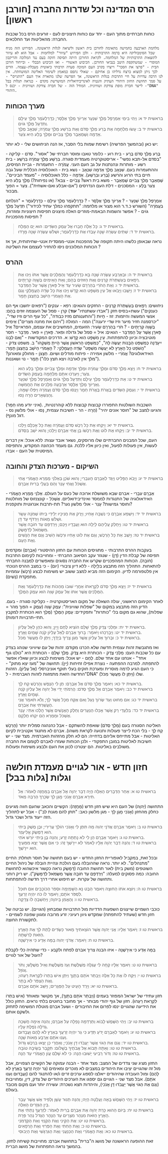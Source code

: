 # הרס המדינה וכל שדרות החברה [חורבן ראשון]

כוחות חברתיים מתוך העם - יחד עם כוחות חיצוניים לעם - זורעים הרס בכל שכבות החברה: מהאליטות ועד החלכאים.

```history
מלחמת הארבעה בחמישה מתאימה לחורבן בית ראשון וליציאה לגלות הראשונה. הפירוש הזה מניח שכל הסימבוליקה היא ברמה התרבותית - ולכן הפירוש "עיוור" למלחמות - אבל הוא לא עיוור לתוצאות התרבותיות של המלחמה. לקראת החורבן היתה תסיסה חזקה בעם נגד המלוכה והריקבון המוסרי - שמשתקפת היטב בנביאי החורבן. הכיבוש האשורי - ואז הכיבוש הבבלי - ובייחוד חורבן הבית - "פרצו את הסכר" וייצרו בקרב העם המוכה סערה תרבותי כיאוטית מעכלת-עצמה. הדים לכך ניתן למצוא ברצח גדליהו בן אחיקם - שאולי נתפס כמאמץ לשימור האליטה המושחתת. אין לנו הרבה עדויות על חיי התרבות בגלות הראשונה, אך הפרשה שלנו מתארת איך העם "התגייס" - על סמך תחושת החזון היהודי העתיק והנטיה לאינדיבידואליות המושרשת מקדם - כנראה תגלות בבל - לייצר חברת מופת צודקת ושוויונית. המודל הזה - של חברה צודקת ושוויונית - יכנס ל"DNA" היהודי.
```


## מערך הכוחות

> בראשית יד א: וַיְהִי בִּימֵי אַמְרָפֶל מֶלֶךְ שִׁנְעָר אַרְיוֹךְ מֶלֶךְ אֶלָּסָר; כְּדָרְלָעֹמֶר מֶלֶךְ עֵילָם וְתִדְעָל מֶלֶךְ גּוֹיִם.  
> בראשית יד ב: עָשׂוּ מִלְחָמָה אֶת בֶּרַע מֶלֶךְ סְדֹם וְאֶת בִּרְשַׁע מֶלֶךְ עֲמֹרָה; שִׁנְאָב מֶלֶךְ אַדְמָה וְשֶׁמְאֵבֶר מֶלֶךְ צְבֹיִים וּמֶלֶךְ בֶּלַע הִיא צֹעַר.  

יש כאן (ובהמשך הפרשיה) רשימת שמות בלי הסבר, אז הנה הניחושים שלי - לא יותר:

בֶּרַע מֶלֶךְ סְדֹם
    בֶּרַע    - בית רוע    - כלומר טאבו ומוסר חברתי של "אסור".
    סְדֹם    - קליקה    - "בסדם אל-תבא נפשי" - אריסטוקרטיה מעמדית סגורה.
בִּרְשַׁע מֶלֶךְ עֲמֹרָה
    בִּרְשַׁע    - בית רשע    - מותרות ונהנתנות על גב העם העני.
    עֲמֹרָה    - התעמרות    - גביית המיסים, וההתעמרות בעם.
שִׁנְאָב מֶלֶךְ אַדְמָה
    שִׁנְאָב    - נשא בית    - האוכלוסיה הכללית שעל גבה חיים בתי הרוע והרשע (בֶּרַע ובִּרְשַׁע).
    אַדְמָה            - כלל האוכלוסיה - "מעמד הביניים".
שֶׁמְאֵבֶר מֶלֶךְ צְבֹיִים
    שֶׁמְאֵבֶר    - משא בית ראש?
    צְבֹיִים    - צבא? (או נפיחות?)
מֶלֶךְ בֶּלַע הִיא צֹעַר
    בֶּלַע    - המסכנים    - דלת העם הנדרסים ("אם-אבלע ואם-אשחית"). צֹעַר = הפוך מבכור.

אַמְרָפֶל מֶלֶךְ שִׁנְעָר        - ?
אַרְיוֹךְ מֶלֶךְ אֶלָּסָר        - ?
כְּדָרְלָעֹמֶר מֶלֶךְ עֵילָם    - כְּדָרְלָעֹמֶר = "הנלחם בעֲמֹרָה"
  (השורש כ.ד.ר הוא מצור או מלחמה: "תתקפהו כמלך עתיד לכידור")
תִדְעָל מֶלֶךְ גּוֹיִם        - ?
    אפשר והשמות הבאמת-מוזרים האלה מיצגים תפיסות חיצוניות ומוזרות, תפיסות מהפכניות ?

> בראשית יד ג: כָּל אֵלֶּה חָבְרוּ אֶל עֵמֶק הַשִּׂדִּים: הוּא יָם הַמֶּלַח.  
> בראשית יד ד: שְׁתֵּים עֶשְׂרֵה שָׁנָה עָבְדוּ אֶת כְּדָרְלָעֹמֶר; וּשְׁלֹשׁ עֶשְׂרֵה שָׁנָה מָרָדוּ.  

נראה שבאופן כלשהו היתה תקופה של מהפכנות אנטי-ממסדית אנטי-שחיתותית, אך אז הכוחות המלוכנים ניסו להחזיר לעצמם את השליטה ?

## ההרס

> בראשית יד ה: וּבְאַרְבַּע עֶשְׂרֵה שָׁנָה בָּא כְדָרְלָעֹמֶר וְהַמְּלָכִים אֲשֶׁר אִתּוֹ וַיַּכּוּ אֶת רְפָאִים בְּעַשְׁתְּרֹת קַרְנַיִם וְאֶת הַזּוּזִים בְּהָם; וְאֵת הָאֵימִים בְּשָׁוֵה קִרְיָתָיִם.  
> בראשית יד ו: וְאֶת הַחֹרִי בְּהַרְרָם שֵׂעִיר עַד אֵיל פָּארָן אֲשֶׁר עַל הַמִּדְבָּר.  
> בראשית יד ז: וַיָּשֻׁבוּ וַיָּבֹאוּ אֶל עֵין מִשְׁפָּט הִוא קָדֵשׁ וַיַּכּוּ אֶת כָּל שְׂדֵה הָעֲמָלֵקִי וְגַם אֶת הָאֱמֹרִי הַיֹּשֵׁב בְּחַצְצֹן תָּמָר.  

ניחושים:
    רְפָאִים בְּעַשְׁתְּרֹת קַרְנַיִם - החזקים והגאים:
    רפא - ענקים ("רפאים יחשבו אף הם כענקים")
    עשת=בסיס חזק ("אבדו עשתנתיו" *****עוד*****)
        קרן - סמל של העוצמה
זּוּזִים בְּהָם: אנשי המעשה והיזמות:
    זוז - חָיוּת ("והתענגתם מזיז כבודה", "כל עוף הרים וזיז שדי", "יכרסמנה חזיר מיער וזיז שדי ירענה")
    המה - המולה ("ויהם את מחנה מצרים")
אֵימִים בְּשָׁוֵה קִרְיָתָיִם - ?
חֹרִי בְּהַרְרָם שֵׂעִיר: הזועמים, המחשיבים את עצמם, הפראיים?
אֵיל פָּארָן אֲשֶׁר עַל הַמִּדְבָּר - הגאים:
    איל = סמל של גדולה ופאר. פָּארָן = פאר. מִּדְבָּר - חסר מוטיבציה וכיוון להתפתחות.
עֵין מִשְׁפָּט הִוא קָדֵשׁ:
    א. הדרכים המקודשות - "וְאִם לִבְנוֹ יִיעָדֶנָּה כְּמִשְׁפַּט הַבָּנוֹת יַעֲשֶׂה לָּהּ", "כַּמִּשְׁפָּט הָרִאשׁוֹן אֲשֶׁר הָיִיתָ מַשְׁקֵהוּ"
    ב. משפט צדק - "הֲשֹׁפֵט כָּל הָאָרֶץ לֹא יַעֲשֶׂה מִשְׁפָּט"
שְׂדֵה הָעֲמָלֵקִי: ?
הָאֱמֹרִי הַיֹּשֵׁב בְּחַצְצֹן תָּמָר: האידאולוגים?
    אֱמֹרִי - מלשון אמירה - פיתוח מודלים ושִיוּם.
    חַצְצֹן - מחולק ומאורגן? ("מלך אין לארבה ויצא חצץ כלו")
    תָּמָר - נוי ושאננות.

> בראשית יד ח: וַיֵּצֵא מֶלֶךְ סְדֹם וּמֶלֶךְ עֲמֹרָה וּמֶלֶךְ אַדְמָה וּמֶלֶךְ צְבֹיִים וּמֶלֶךְ בֶּלַע הִוא צֹעַר; וַיַּעַרְכוּ אִתָּם מִלְחָמָה בְּעֵמֶק הַשִּׂדִּים.  
> בראשית יד ט: אֵת כְּדָרְלָעֹמֶר מֶלֶךְ עֵילָם וְתִדְעָל מֶלֶךְ גּוֹיִם וְאַמְרָפֶל מֶלֶךְ שִׁנְעָר וְאַרְיוֹךְ מֶלֶךְ אֶלָּסָר אַרְבָּעָה מְלָכִים אֶת הַחֲמִשָּׁה.  
> בראשית יד י: וְעֵמֶק הַשִּׂדִּים בֶּאֱרֹת בֶּאֱרֹת חֵמָר וַיָּנֻסוּ מֶלֶךְ סְדֹם וַעֲמֹרָה וַיִּפְּלוּ שָׁמָּה; וְהַנִּשְׁאָרִים הֶרָה נָּסוּ.  

(איני יודע מהו חֵמָר).
השכבות השולטות התפוררו קבוצות קבוצות ללא קוהרנטיות, והגיעו למצב של "חוסר אונים יהיר" (הֶרָה - הר - חשיבות עצמית, נָּסוּ - אולי מלשון נס - דגל מונף).

> בראשית יד יא: וַיִּקְחוּ אֶת כָּל רְכֻשׁ סְדֹם וַעֲמֹרָה וְאֶת כָּל אָכְלָם וַיֵּלֵכוּ.  
> בראשית יד יב: וַיִּקְחוּ אֶת לוֹט וְאֶת רְכֻשׁוֹ בֶּן אֲחִי אַבְרָם וַיֵּלֵכוּ; וְהוּא יֹשֵׁב בִּסְדֹם.  

העם, שכל המבנים החברתיים שלו מרוסקים, נשאר אובד עצות:
ללא אוכל: אין דברים לעשות, אין פעולות לפעול, ואין כיוון אליו ללכת.
גם מעמד הכהונה המקודש, והתפיסה המיסטית של העם - אבדו.

## השיקום - מערכות הצדק והחובה

> בראשית יד יג: וַיָּבֹא הַפָּלִיט וַיַּגֵּד לְאַבְרָם הָעִבְרִי; וְהוּא שֹׁכֵן בְּאֵלֹנֵי מַמְרֵא הָאֱמֹרִי אֲחִי אֶשְׁכֹּל וַאֲחִי עָנֵר וְהֵם בַּעֲלֵי בְרִית אַבְרָם.  

אַבְרָם עִבְרִי - אברם שבא משושלת ארוכה של כעס על העולם.
אֵלֹנֵי מַמְרֵא הָאֱמֹרִי - האידאולוגיה של התנגדות לממסד ואינדיבידואליזם.
אֶשְׁכֹּל - קונצנזוס של מוחלטות וחוסר גמישות?
עָנֵר - אולי מלשון נער? תת-תרבות אנרגטית ותוקפנית?

> בראשית יד יד: וַיִּשְׁמַע אַבְרָם כִּי נִשְׁבָּה אָחִיו; וַיָּרֶק אֶת חֲנִיכָיו יְלִידֵי בֵיתוֹ שְׁמֹנָה עָשָׂר וּשְׁלֹשׁ מֵאוֹת וַיִּרְדֹּף עַד דָּן.  
> בראשית יד טו: וַיֵּחָלֵק עֲלֵיהֶם לַיְלָה הוּא וַעֲבָדָיו וַיַּכֵּם; וַיִּרְדְּפֵם עַד חוֹבָה אֲשֶׁר מִשְּׂמֹאל לְדַמָּשֶׂק.  
> בראשית יד טז: וַיָּשֶׁב אֵת כָּל הָרְכֻשׁ; וְגַם אֶת לוֹט אָחִיו וּרְכֻשׁוֹ הֵשִׁיב וְגַם אֶת הַנָּשִׁים וְאֶת הָעָם.  

בעקבות ההרס התרבותי - מתגיסים הכוחות עם החזון ההיסטורי (אַבְרָם) ומקדמים תפיסה של קבלת הדין (דָּן) - שנגזר עקב הסיאוב החברתי - ומחוייבות לקימום התרבות (חוֹבָה).
הכוחות המהפכניים שקרעו את החברה נסוגים ומאפשרים למבנה החברתי להתאחות.
התהליך הזה מתבצע בלַיְלָה - ללא דיון ציבורי (יום) - כי במצב ההרס הנוכחי אין פלטפורמה לדיון.
הקימום הזה מביא למצב ששוב יש משימות לבצע (רְכֻשׁ) עממיות מתפקדת (נָּשִׁים).

> בראשית יד יז: וַיֵּצֵא מֶלֶךְ סְדֹם לִקְרָאתוֹ אַחֲרֵי שׁוּבוֹ מֵהַכּוֹת אֶת כְּדָרְלָעֹמֶר וְאֶת הַמְּלָכִים אֲשֶׁר אִתּוֹ אֶל עֵמֶק שָׁוֵה הוּא עֵמֶק הַמֶּלֶךְ.  

לאחר הקימום הראשוני, עולה השאלה של מקום האריסטוקרטיה - כקליקה סגורה - בעם.
הדיון הזה מתבצע במקום של "שפלות שוויונית": עֵמֶק שָׁוֵה (עֵמֶק = הפוך מהר = שפלות), שהוא גם מקום בלי "כותרות" ותפקידים: עֵמֶק הַמֶּלֶךְ (מֶּלֶךְ הוא הכותרת למקבץ תתי-תרבויות דומות).

> בראשית יד יח: וּמַלְכִּי צֶדֶק מֶלֶךְ שָׁלֵם הוֹצִיא לֶחֶם וָיָיִן; וְהוּא כֹהֵן לְאֵל עֶלְיוֹן.  
> בראשית יד יט: וַיְבָרְכֵהוּ וַיֹּאמַר: בָּרוּךְ אַבְרָם לְאֵל עֶלְיוֹן קֹנֵה שָׁמַיִם וָאָרֶץ.  
> בראשית יד כ: וּבָרוּךְ אֵל עֶלְיוֹן אֲשֶׁר מִגֵּן צָרֶיךָ בְּיָדֶךָ; וַיִּתֶּן לוֹ מַעֲשֵׂר מִכֹּל.  

ואז מתגבשת זהות עצמית חדשה שלא הכרנו מקודם: זהות של עם שיוויוני שנוהג בצדק עם כל שכבות העם:
מַלְכִּי צֶדֶק - הכותרת היא צֶדֶק. מֶלֶךְ שָׁלֵם - הכותרת היא "כולנו גוף אחד" - אנחנו עם אחד שלם.
לֶחֶם - יש אוכל: משימות לבצע וכיוון שאליו אפשר להתפתח.
למרבה ההפתעה - נוצרת אפילו זחיחות (יָיִן): תחושה של "מעז יצא מתוק" - כי העם הגיע לרמה מוסרית ומערכת חוקים בעלי תוקף אוניברסלי (אֵל עֶלְיוֹן).
הזהות החדשה הזאת מתמזגת לזהות האברמית - ל"DNA" שלו (וַיִּתֶּן לוֹ מַעֲשֵׂר מִכֹּל).

> בראשית יד כא: וַיֹּאמֶר מֶלֶךְ סְדֹם אֶל אַבְרָם: תֶּן לִי הַנֶּפֶשׁ וְהָרְכֻשׁ קַח לָךְ.  
> בראשית יד כב: וַיֹּאמֶר אַבְרָם אֶל מֶלֶךְ סְדֹם: הֲרִמֹתִי יָדִי אֶל יְהוָה אֵל עֶלְיוֹן קֹנֵה שָׁמַיִם וָאָרֶץ.  
> בראשית יד כג: אִם מִחוּט וְעַד שְׂרוֹךְ נַעַל וְאִם אֶקַּח מִכָּל אֲשֶׁר לָךְ; וְלֹא תֹאמַר אֲנִי הֶעֱשַׁרְתִּי אֶת אַבְרָם.  
> בראשית יד כד: בִּלְעָדַי רַק אֲשֶׁר אָכְלוּ הַנְּעָרִים וְחֵלֶק הָאֲנָשִׁים אֲשֶׁר הָלְכוּ אִתִּי: עָנֵר אֶשְׁכֹּל וּמַמְרֵא הֵם יִקְחוּ חֶלְקָם.  

האליטה הסגורה בעם (מֶלֶךְ סְדֹם) שואפת להשתקם - אבל כהנהגה סמלית יותר (הָרְכֻשׁ קַח לָךְ - בלי הכח לייצר פעולות ותנועה לקראת משהו). אברם לא מתנגד אקטיבית לקיום האליטות - אבל מתייחס אליהם בדחייה: הם *לא* חלק מהזהות האברמית.
מצד שני - יש חשיבות לאליטות במובן התפקודי - ולכן הכוחות שעזרו לאברם לקומם את החברה משולבים באליטות. הם יצטרכו לכוון את העם ולבצע משימות ופעולות.

# חזון חדש - אור לגויים מעמדת חולשה וגלות [גלות בבל]

> בראשית טו א: אַחַר הַדְּבָרִים הָאֵלֶּה הָיָה דְבַר יְהוָה אֶל אַבְרָם בַּמַּחֲזֶה לֵאמֹר: אַל תִּירָא אַבְרָם אָנֹכִי מָגֵן לָךְ שְׂכָרְךָ הַרְבֵּה מְאֹד.  

התחושה (יְהוָה) של העם היא שיש חזון חדש (מַּחֲזֶה): הקשיים והכאב שהעם חווה מגיעים כחלק מהחזון (אָנֹכִי מָגֵן לָךְ - מגן מלשון כאב: "תתן להם מגנת לב") - אבל יש לתהליך הזה ייעוד גדול ושכר גדול.

> בראשית טו ב: וַיֹּאמֶר אַבְרָם אֲדֹנָי יְהוִה מַה תִּתֶּן לִי וְאָנֹכִי הוֹלֵךְ עֲרִירִי; וּבֶן מֶשֶׁק בֵּיתִי הוּא דַּמֶּשֶׂק אֱלִיעֶזֶר.  
> בראשית טו ג: וַיֹּאמֶר אַבְרָם הֵן לִי לֹא נָתַתָּה זָרַע; וְהִנֵּה בֶן בֵּיתִי יוֹרֵשׁ אֹתִי.  
> בראשית טו ד: וְהִנֵּה דְבַר יְהוָה אֵלָיו לֵאמֹר לֹא יִירָשְׁךָ זֶה: כִּי אִם אֲשֶׁר יֵצֵא מִמֵּעֶיךָ הוּא יִירָשֶׁךָ.  

ובכל זאת, במקביל לאופוריית החזון החדש - יש בעם תחושה של חוסר תוחלת: החיים "מתנהלים". לא יותר. נראה שההובלה בעם הולכת ונהיית הובלה של ניהול החיים השוטפים (משק בית) לאור תחושת החובה (דַּמֶּשֶׂק נראה כקשור איכשהוא לתחושת החובה: כמה פסוקים למעלה: "וַיִּרְדְּפֵם עַד חוֹבָה אֲשֶׁר מִשְּׂמֹאל לְדַמָּשֶׂק").
יש ריק רוחני ותחושה של עקרות. יש חיפוש אחרי דרך חדשה להתפתחות.

> בראשית טו ה: וַיּוֹצֵא אֹתוֹ הַחוּצָה וַיֹּאמֶר הַבֶּט נָא הַשָּׁמַיְמָה וּסְפֹר הַכּוֹכָבִים אִם תּוּכַל לִסְפֹּר אֹתָם; וַיֹּאמֶר לוֹ כֹּה יִהְיֶה זַרְעֶךָ.  
> בראשית טו ו: וְהֶאֱמִן בַּיהוָה; וַיַּחְשְׁבֶהָ לּוֹ צְדָקָה.  

כוכבי השמיים שייצגים השפעות הדדיות מול התרבויות שמבחוץ (הגויים). יש נביטה של חזון חדש (שעתיד להתפתח) שמקדש גיוון רעיוני: זרע מרובה ומגוון שפונה לשמיים - לתקשורת החוצה.

> בראשית טו ז: וַיֹּאמֶר אֵלָיו: אֲנִי יְהוָה אֲשֶׁר הוֹצֵאתִיךָ מֵאוּר כַּשְׂדִּים לָתֶת לְךָ אֶת הָאָרֶץ הַזֹּאת לְרִשְׁתָּהּ.  
> בראשית טו ח: וַיֹּאמַר: אֲדֹנָי יְהוִה בַּמָּה אֵדַע כִּי אִירָשֶׁנָּה.  

בַּמָּה אֵדַע כִּי אִירָשֶׁנָּה - איזו הבנה צריך אברם לפתח ולקבע - כדי שתהיה כלי לקבלת העול של אור לגויים?

> בראשית טו ט: וַיֹּאמֶר אֵלָיו קְחָה לִי עֶגְלָה מְשֻׁלֶּשֶׁת וְעֵז מְשֻׁלֶּשֶׁת וְאַיִל מְשֻׁלָּשׁ; וְתֹר וְגוֹזָל.  
> בראשית טו י: וַיִּקַּח לוֹ אֶת כָּל אֵלֶּה וַיְבַתֵּר אֹתָם בַּתָּוֶךְ וַיִּתֵּן אִישׁ בִּתְרוֹ לִקְרַאת רֵעֵהוּ; וְאֶת הַצִּפֹּר לֹא בָתָר.  
> בראשית טו יא: וַיֵּרֶד הָעַיִט עַל הַפְּגָרִים; וַיַּשֵּׁב אֹתָם אַבְרָם.  

חזון עתידי של ישראל המפוזר בעמים (וַיְבַתֵּר אֹתָם בַּתָּוֶךְ), אך מקושר ומאוחד (אִישׁ בִּתְרוֹ לִקְרַאת רֵעֵהוּ). חזון של גוף יהודי מבותר - אך מחובר בחוטים בלתי נראים.
החזון כולל את הידיעה שהגויים ינסו לפרום את החיבורים - ושעל אברם מוטלת המשימה לתחזק ולשקם אותם.

> בראשית טו יב: וַיְהִי הַשֶּׁמֶשׁ לָבוֹא וְתַרְדֵּמָה נָפְלָה עַל אַבְרָם; וְהִנֵּה אֵימָה חֲשֵׁכָה גְדֹלָה נֹפֶלֶת עָלָיו.  
> בראשית טו יג: וַיֹּאמֶר לְאַבְרָם יָדֹעַ תֵּדַע כִּי גֵר יִהְיֶה זַרְעֲךָ בְּאֶרֶץ לֹא לָהֶם וַעֲבָדוּם וְעִנּוּ אֹתָם אַרְבַּע מֵאוֹת שָׁנָה.  
> בראשית טו יד: וְגַם אֶת הַגּוֹי אֲשֶׁר יַעֲבֹדוּ דָּן אָנֹכִי; וְאַחֲרֵי כֵן יֵצְאוּ בִּרְכֻשׁ גָּדוֹל.  
> בראשית טו טו: וְאַתָּה תָּבוֹא אֶל אֲבֹתֶיךָ בְּשָׁלוֹם: תִּקָּבֵר בְּשֵׂיבָה טוֹבָה.  
> בראשית טו טז: וְדוֹר רְבִיעִי יָשׁוּבוּ הֵנָּה: כִּי לֹא שָׁלֵם עֲוֹן הָאֱמֹרִי עַד הֵנָּה.  

החזון מציג שני צדדים של המצב:
מצד אחד - הבנה עמוקה של הקשיים הצפויים, אבל מול זה שהגויים יציבו את היהודים במצבים לא מוכרים ומאימים (גֵר יִהְיֶה זַרְעֲךָ בְּאֶרֶץ לֹא לָהֶם) ומול העובדה שהיהודים ייאלצו לספוג ערכים זרים ו/או להתנגד להם  (וַעֲבָדוּם וְעִנּוּ אֹתָם).
אבל מצד שני - הגויים גם יספגו את הערכים היהודיים של צדק, דין, ומחוייבות (וְגַם אֶת הַגּוֹי אֲשֶׁר יַעֲבֹדוּ דָּן אָנֹכִי), והיהדות תצא נשכרת: עשירה יותר ועם מקום מכובד בעולם.

> בראשית טו יז: וַיְהִי הַשֶּׁמֶשׁ בָּאָה וַעֲלָטָה הָיָה; וְהִנֵּה תַנּוּר עָשָׁן וְלַפִּיד אֵשׁ אֲשֶׁר עָבַר בֵּין הַגְּזָרִים הָאֵלֶּה.  
> בראשית טו יח: בַּיּוֹם הַהוּא כָּרַת יְהוָה אֶת אַבְרָם בְּרִית לֵאמֹר: לְזַרְעֲךָ נָתַתִּי אֶת הָאָרֶץ הַזֹּאת מִנְּהַר מִצְרַיִם עַד הַנָּהָר הַגָּדֹל נְהַר פְּרָת.  
> בראשית טו יט: אֶת הַקֵּינִי וְאֶת הַקְּנִזִּי וְאֵת הַקַּדְמֹנִי.  
> בראשית טו כ: וְאֶת הַחִתִּי וְאֶת הַפְּרִזִּי וְאֶת הָרְפָאִים.  
> בראשית טו כא: וְאֶת הָאֱמֹרִי וְאֶת הַכְּנַעֲנִי וְאֶת הַגִּרְגָּשִׁי וְאֶת הַיְבוּסִי.  

זאת ההופעה הראשונה של מושג ה"ברית" בתחושת אברם: מחוייבות קשיחה לחזון.
בהמשך נראה התפתחות של מושג הברית.


